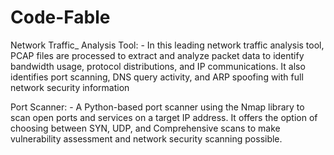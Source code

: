 # Code-Fable
Network Traffic_ Analysis Tool: - In this leading network traffic analysis 
tool, PCAP files are processed to extract and analyze packet data to 
identify bandwidth usage, protocol distributions, and IP communications. It 
also identifies port scanning, DNS query activity, and ARP spoofing with full 
network security information


Port Scanner: - A Python-based port scanner using the Nmap library to 
scan open ports and services on a target IP address. It offers the option of 
choosing between SYN, UDP, and Comprehensive scans to make 
vulnerability assessment and network security scanning possible.

